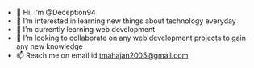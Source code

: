 - 👋 Hi, I’m @Deception94
- 👀 I’m interested in learning new things about technology everyday
- 🌱 I’m currently learning web development
- 💞️ I’m looking to collaborate on any web development projects to gain any new knowledge
- 📫 Reach me on email id tmahajan2005@gmail.com

<!---
Deception94/Deception94 is a ✨ special ✨ repository because its `README.md` (this file) appears on your GitHub profile.
You can click the Preview link to take a look at your changes.
--->

